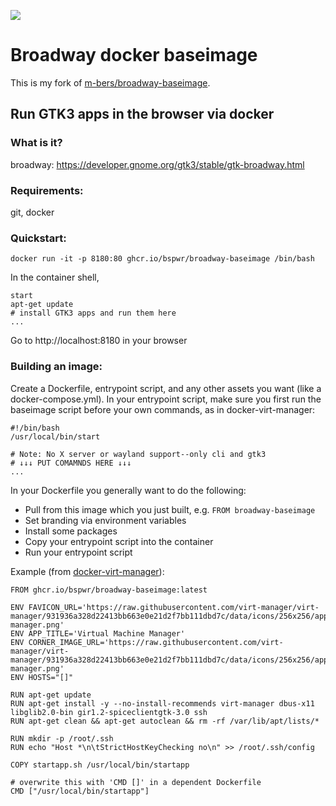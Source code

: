 ![](https://github.com/bspwr/broadway-baseimage/workflows/docker%20build/badge.svg)
# Broadway docker baseimage

This is my fork of [m-bers/broadway-baseimage](https://github.com/m-bers/broadway-baseimage).
## Run GTK3 apps in the browser via docker

### What is it? 
broadway: https://developer.gnome.org/gtk3/stable/gtk-broadway.html


### Requirements:
git, docker



### Quickstart: 

    docker run -it -p 8180:80 ghcr.io/bspwr/broadway-baseimage /bin/bash

In the container shell, 

    start
    apt-get update
    # install GTK3 apps and run them here
    ...

Go to http://localhost:8180 in your browser

### Building an image:

Create a Dockerfile, entrypoint script, and any other assets you want (like a docker-compose.yml). In your entrypoint script, make sure you first run the baseimage script before your own commands, as in docker-virt-manager:

    #!/bin/bash
    /usr/local/bin/start

    # Note: No X server or wayland support--only cli and gtk3
    # ↓↓↓ PUT COMAMNDS HERE ↓↓↓
    ...

In your Dockerfile you generally want to do the following:
* Pull from this image which you just built, e.g. `FROM broadway-baseimage`
* Set branding via environment variables
* Install some packages
* Copy your entrypoint script into the container
* Run your entrypoint script

Example (from [docker-virt-manager](https://github.com/bspwr/docker-virt-manager)):

    FROM ghcr.io/bspwr/broadway-baseimage:latest

    ENV FAVICON_URL='https://raw.githubusercontent.com/virt-manager/virt-manager/931936a328d22413bb663e0e21d2f7bb111dbd7c/data/icons/256x256/apps/virt-manager.png'
    ENV APP_TITLE='Virtual Machine Manager'
    ENV CORNER_IMAGE_URL='https://raw.githubusercontent.com/virt-manager/virt-manager/931936a328d22413bb663e0e21d2f7bb111dbd7c/data/icons/256x256/apps/virt-manager.png'
    ENV HOSTS="[]"

    RUN apt-get update
    RUN apt-get install -y --no-install-recommends virt-manager dbus-x11 libglib2.0-bin gir1.2-spiceclientgtk-3.0 ssh 
    RUN apt-get clean && apt-get autoclean && rm -rf /var/lib/apt/lists/*

    RUN mkdir -p /root/.ssh
    RUN echo "Host *\n\tStrictHostKeyChecking no\n" >> /root/.ssh/config

    COPY startapp.sh /usr/local/bin/startapp

    # overwrite this with 'CMD []' in a dependent Dockerfile
    CMD ["/usr/local/bin/startapp"]



